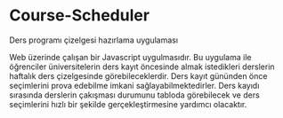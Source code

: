 # Course-Scheduler
Ders programı çizelgesi hazırlama uygulaması

Web üzerinde çalışan bir Javascript uygulmasıdır. Bu uygulama ile öğrenciler üniversitelerin ders kayıt öncesinde almak istedikleri derslerin haftalık ders çizelgesinde görebileceklerdir. Ders kayıt gününden önce seçimlerini prova edebilme imkani sağlayabilmektedirler. Ders kayıdı sırasında derslerin çakışması durumunu tabloda görebilecek ve ders seçimlerini hızlı bir şekilde gerçekleştirmesine yardımcı olacaktır.
